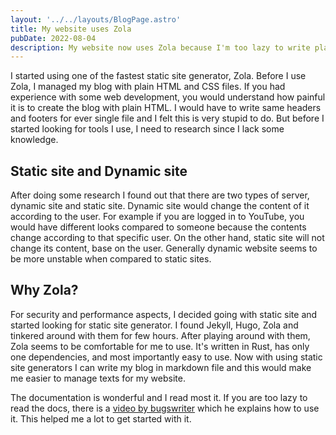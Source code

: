 ```yaml
---
layout: '../../layouts/BlogPage.astro'
title: My website uses Zola
pubDate: 2022-08-04
description: My website now uses Zola because I'm too lazy to write plain html
---
```


I started using one of the fastest static site generator, Zola. Before I use
Zola, I managed my blog with plain HTML and CSS files. If you had experience
with some web development, you would understand how painful it is to create the
blog with plain HTML. I would have to write same headers and footers for ever
single file and I felt this is very stupid to do. But before I started looking
for tools I use, I need to research since I lack some knowledge.

## Static site and Dynamic site

After doing some research I found out that there are two types of server,
dynamic site and static site. Dynamic site would change the content of it
according to the user. For example if you are logged in to YouTube, you would
have different looks compared to someone because the contents change according
to that specific user. On the other hand, static site will not change its
content, base on the user. Generally dynamic website seems to be more unstable
when compared to static sites.

## Why Zola?

For security and performance aspects, I decided going with static site and
started looking for static site generator. I found Jekyll, Hugo, Zola and
tinkered around with them for few hours. After playing around with them, Zola
seems to be comfortable for me to use. It's written in Rust, has only one
dependencies, and most importantly easy to use. Now with using static site
generators I can write my blog in markdown file and this would make me easier to
manage texts for my website.

The documentation is wonderful and I read most it. If you are too lazy to read
the docs, there is a [video by bugswriter](https://youtu.be/V_qy1BnEMCc) which
he explains how to use it. This helped me a lot to get started with it.
